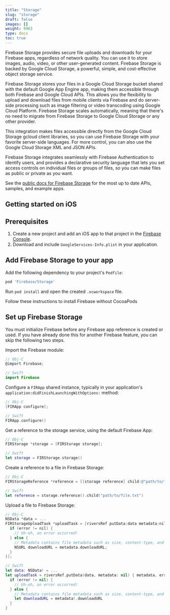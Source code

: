 ```yaml
---
title: "Storage"
slug: "storage"
draft: false
images: []
weight: 9963
type: docs
toc: true
---
```


Firebase Storage provides secure file uploads and downloads for your Firebase apps, regardless of network quality. You can use it to store images, audio, video, or other user-generated content. Firebase Storage is backed by Google Cloud Storage, a powerful, simple, and cost-effective object storage service.

Firebase Storage stores your files in a Google Cloud Storage bucket shared with the default Google App Engine app, making them accessible through both Firebase and Google Cloud APIs. This allows you the flexibility to upload and download files from mobile clients via Firebase and do server-side processing such as image filtering or video transcoding using Google Cloud Platform. Firebase Storage scales automatically, meaning that there's no need to migrate from Firebase Storage to Google Cloud Storage or any other provider.

This integration makes files accessible directly from the Google Cloud Storage gcloud client libraries, so you can use Firebase Storage with your favorite server-side languages. For more control, you can also use the Google Cloud Storage XML and JSON APIs.

Firebase Storage integrates seamlessly with Firebase Authentication to identify users, and provides a declarative security language that lets you set access controls on individual files or groups of files, so you can make files as public or private as you want.

See the [public docs for Firebase Storage][1] for the most up to date APIs, samples, and example apps.


  [1]: https://firebase.google.com/docs/storage/

## Getting started on iOS
## Prerequisites

1. Create a new project and add an iOS app to that project in the [Firebase Console][1].
1. Download and include `GoogleServices-Info.plist` in your application.

## Add Firebase Storage to your app

Add the following dependency to your project's `Podfile`:

```Ruby
pod 'Firebase/Storage'
```

Run `pod install` and open the created `.xcworkspace` file.

Follow these instructions to install Firebase without CocoaPods

## Set up Firebase Storage

You must initialize Firebase before any Firebase app reference is created or
used. If you have already done this for another Firebase feature, you can skip
the following two steps.

Import the Firebase module:
```Objective-C
// Obj-C
@import Firebase;
```
```Swift
// Swift
import Firebase
```

Configure a `FIRApp` shared instance, typically in your application's `application:didFinishLaunchingWithOptions:` method:

```Objective-C
// Obj-C
[FIRApp configure];  
```
```Swift
// Swift
FIRApp.configure()  
```
Get a reference to the storage service, using the default Firebase App:

```Objective-C
// Obj-C
FIRStorage *storage = [FIRStorage storage];  
```
```Swift
// Swift
let storage = FIRStorage.storage()  
```

Create a reference to a file in Firebase Storage:
```Objective-C
// Obj-C
FIRStorageReference *reference = [[storage reference] child:@"path/to/file.txt"];
```
```Swift
// Swift
let reference = storage.reference().child("path/to/file.txt")
```

Upload a file to Firebase Storage:
```Objective-C
// Obj-C
NSData *data = ... 
FIRStorageUploadTask *uploadTask = [riversRef putData:data metadata:nil completion:^(FIRStorageMetadata *metadata, NSError *error) {
  if (error != nil) {
    // Uh-oh, an error occurred!
  } else {
    // Metadata contains file metadata such as size, content-type, and download URL.
    NSURL downloadURL = metadata.downloadURL;
  }
}];
```

```Swift
// Swift
let data: NSData! = ...
let uploadTask = riversRef.putData(data, metadata: nil) { metadata, error in
  if (error != nil) {
    // Uh-oh, an error occurred!
  } else {
    // Metadata contains file metadata such as size, content-type, and download URL.
    let downloadURL = metadata!.downloadURL
  }
}
```


  [1]: http://console.firebase.google.com

